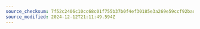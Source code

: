 ```yaml
---
source_checksum: 7f52c2406c10cc68c01f755b37b0f4ef30185e3a269e59ccf92bade458551dc3
source_modified: 2024-12-12T21:11:49.594Z
---
```


